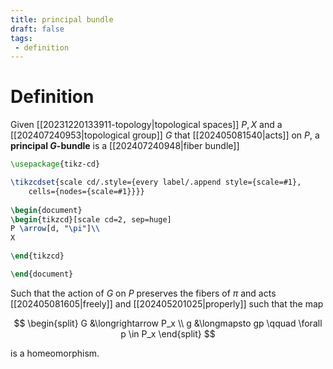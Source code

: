 ```yaml
---
title: principal bundle
draft: false
tags:
 - definition
---
```

# Definition
Given [[20231220133911-topology|topological spaces]] $P,X$ and a [[202407240953|topological group]] $G$ that [[202405081540|acts]] on $P$, a **principal $G$-bundle** is a [[202407240948|fiber bundle]] 

```tikz
\usepackage{tikz-cd}

\tikzcdset{scale cd/.style={every label/.append style={scale=#1},
    cells={nodes={scale=#1}}}}
	
\begin{document}
\begin{tikzcd}[scale cd=2, sep=huge]
P \arrow[d, "\pi"]\\
X

\end{tikzcd}

\end{document}
```

Such that the action of $G$ on $P$ preserves the fibers of $\pi$ and acts [[202405081605|freely]] and [[202405201025|properly]] such that the map 

$$
\begin{split}
G &\longrightarrow P_x \\
g &\longmapsto gp \qquad \forall p \in P_x
\end{split}
$$

is a homeomorphism. 
